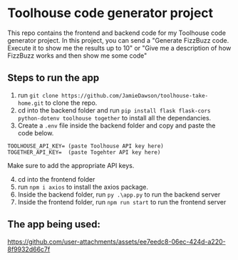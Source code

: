 # Toolhouse code generator project

This repo contains the frontend and backend code for my Toolhouse code generator project. In this project, you can send a "Generate FizzBuzz code. Execute it to show me the results up to 10" or "Give me a description of how FizzBuzz works and then show me some code"

## Steps to run the app

1. run `git clone https://github.com/JamieDawson/toolhouse-take-home.git` to clone the repo.
2. cd into the backend folder and run `pip install flask flask-cors python-dotenv toolhouse together` to install all the dependancies.
3. Create a `.env` file inside the backend folder and copy and paste the code below.

```
TOOLHOUSE_API_KEY= (paste Toolhouse API key here)
TOGETHER_API_KEY=  (paste Togehter API key here)
```

Make sure to add the appropriate API keys.

4. cd into the frontend folder
5. run `npm i axios` to install the axios package.
6. Inside the backend folder, run `py .\app.py` to run the backend server
7. Inside the frontend folder, run `npm run start` to run the frontend server

## The app being used:

https://github.com/user-attachments/assets/ee7eedc8-06ec-424d-a220-8f9932d66c7f

